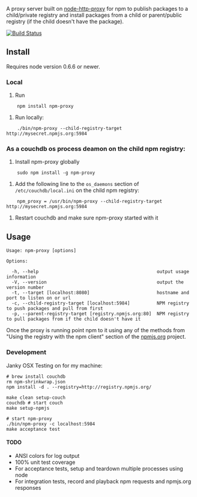 A proxy server built on
[node-http-proxy](https://github.com/nodejitsu/node-http-proxy) for
npm to publish packages to a child/private registry and install
packages from a child or parent/public registry (if the child doesn't
have the package).

[![Build Status](https://secure.travis-ci.org/g-k/npm-proxy.png)](http://travis-ci.org/g-k/npm-proxy)

## Install

Requires node version 0.6.6 or newer.

### Local

1. Run

```
    npm install npm-proxy
```

1. Run locally:

```
	./bin/npm-proxy --child-registry-target http://mysecret.npmjs.org:5984
```

### As a couchdb os process deamon on the child npm registry:

1. Install npm-proxy globally

```
    sudo npm install -g npm-proxy
```

1. Add the following line to the `os_daemons` section of
`/etc/couchdb/local.ini` on the child npm registry:

```
    npm_proxy = /usr/bin/npm-proxy --child-registry-target http://mysecret.npmjs.org:5984
```

1. Restart couchdb and make sure npm-proxy started with it

## Usage

    Usage: npm-proxy [options]

    Options:

      -h, --help                                            output usage information
      -V, --version                                         output the version number
      -t, --target [localhost:8080]                         hostname and port to listen on or url
      -c, --child-registry-target [localhost:5984]          NPM registry to push packages and pull from first
      -p, --parent-registry-target [registry.npmjs.org:80]  NPM registry to pull packages from if the child doesn't have it

Once the proxy is running point npm to it using any of the methods
from "Using the registry with the npm client" section of the
[npmjs.org](http://github.com/isaacs/npmjs.org) project.


### Development

Janky OSX Testing on for my machine:

```
# brew install couchdb
rm npm-shrinkwrap.json
npm install -d . --registry=http://registry.npmjs.org/

make clean setup-couch
couchdb # start couch
make setup-npmjs

# start npm-proxy
./bin/npm-proxy -c localhost:5984
make acceptance test
```

#### TODO

* ANSI colors for log output
* 100% unit test coverage
* For acceptance tests, setup and teardown multiple processes using node
* For integration tests, record and playback npm requests and npmjs.org responses
